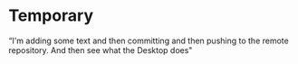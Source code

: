 # Temporary
“I'm adding
some text and then committing and then pushing to the remote repository. And then see
what the Desktop does"